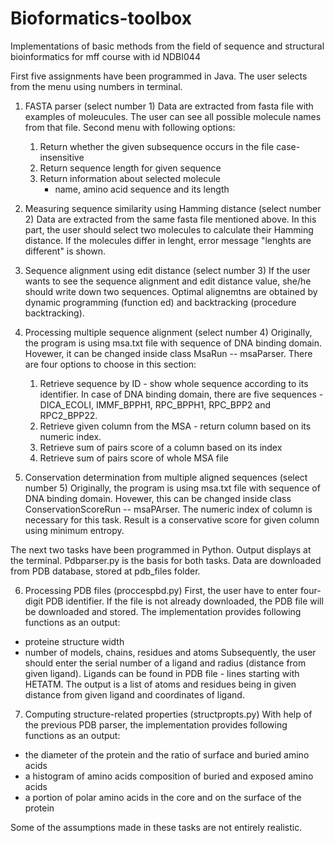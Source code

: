 # Bioformatics-toolbox

Implementations of basic methods from the field of sequence and structural
bioinformatics for mff course with id NDBI044


First five assignments have been programmed in Java.
The user selects from the menu using numbers in terminal.

1. FASTA parser (select number 1)
Data are extracted from fasta file with examples of moleucules.
The user can see all possible molecule names from that file. 
Second menu with following options:
	1. Return whether the given subsequence occurs in the file
	   case-insensitive
	2. Return sequence length for given sequence
	3. Return information about selected molecule 
	   - name, amino acid sequence and its length

2. Measuring sequence similarity using Hamming distance (select number 2)
Data are extracted from the same fasta file mentioned above. 
In this part, the user should select two molecules to calculate 
their Hamming distance. If the molecules differ in lenght, 
error message "lenghts are different" is shown. 

3. Sequence alignment using edit distance (select number 3)
If the user wants to see the sequence alignment and edit distance value, 
she/he should write down two sequences. Optimal alignemtns are obtained
by dynamic programming (function ed) and backtracking (procedure backtracking).

4. Processing multiple sequence alignment (select number 4)
Originally, the program is using msa.txt file with sequence of DNA binding domain. 
Hovewer, it can be changed inside class MsaRun -- msaParser. 
There are four options to choose in this section:
	1. Retrieve sequence by ID - show whole sequence according to its identifier.
	In case of DNA binding domain, there are five sequences - DICA_ECOLI, IMMF_BPPH1, 
	RPC_BPPH1, RPC_BPP2 and RPC2_BPP22.
	2. Retrieve given column from the MSA - return column based on its numeric index. 
	3. Retrieve sum of pairs score of a column based on its index
	4. Retrieve sum of pairs score of whole MSA file 

5. Conservation determination from multiple aligned sequences (select number 5)
Originally, the program is using msa.txt file with sequence of DNA binding domain. 
Hovewer, this can be changed inside class ConservationScoreRun -- msaPArser. 
The numeric index of column is necessary for this task. Result is a conservative
score for given column using minimum entropy.
 

The next two tasks have been programmed in Python. Output displays at the terminal.
Pdbparser.py is the basis for both tasks. Data are downloaded from PDB database, stored at pdb_files folder.

6. Processing PDB files (proccespbd.py)
First, the user have to enter four-digit PDB identifier. If the file is not already downloaded,
the PDB file will be downloaded and stored. The implementation provides following functions as an output:
- proteine structure width
- number of models, chains, residues and atoms
Subsequently, the user should enter the serial number of a ligand and radius (distance from given ligand).
Ligands can be found in PDB file - lines starting with HETATM. The output is a list of atoms and residues
being in given distance from given ligand and coordinates of ligand.

7. Computing structure-related properties (structpropts.py)
With help of the previous PDB parser, the implementation provides following functions as an output:
- the diameter of the protein and the ratio of surface and buried amino acids
- a histogram of amino acids composition of buried and exposed amino acids
- a portion of polar amino acids in the core and on the surface of the protein

Some of the assumptions made in these tasks are not entirely realistic.
